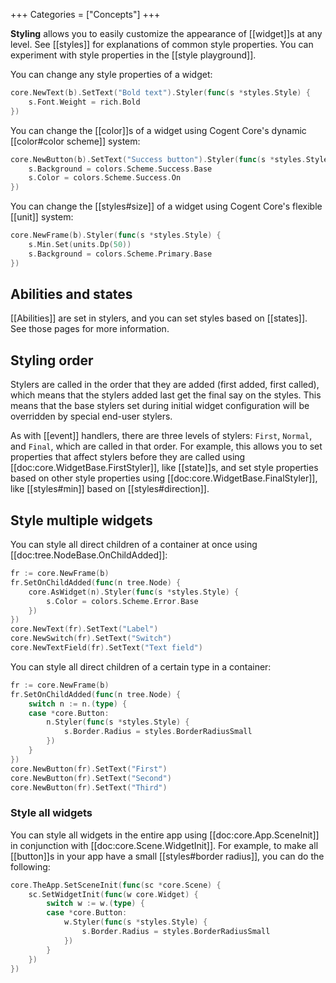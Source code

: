 +++
Categories = ["Concepts"]
+++

**Styling** allows you to easily customize the appearance of [[widget]]s at any level. See [[styles]] for explanations of common style properties. You can experiment with style properties in the [[style playground]].

You can change any style properties of a widget:

```Go
core.NewText(b).SetText("Bold text").Styler(func(s *styles.Style) {
    s.Font.Weight = rich.Bold
})
```

You can change the [[color]]s of a widget using Cogent Core's dynamic [[color#color scheme]] system:

```Go
core.NewButton(b).SetText("Success button").Styler(func(s *styles.Style) {
    s.Background = colors.Scheme.Success.Base
    s.Color = colors.Scheme.Success.On
})
```

You can change the [[styles#size]] of a widget using Cogent Core's flexible [[unit]] system:

```Go
core.NewFrame(b).Styler(func(s *styles.Style) {
    s.Min.Set(units.Dp(50))
    s.Background = colors.Scheme.Primary.Base
})
```

## Abilities and states

[[Abilities]] are set in stylers, and you can set styles based on [[states]]. See those pages for more information.

## Styling order

Stylers are called in the order that they are added (first added, first called), which means that the stylers added last get the final say on the styles. This means that the base stylers set during initial widget configuration will be overridden by special end-user stylers.

As with [[event]] handlers, there are three levels of stylers: `First`, `Normal`, and `Final`, which are called in that order. For example, this allows you to set properties that affect stylers before they are called using [[doc:core.WidgetBase.FirstStyler]], like [[state]]s, and set style properties based on other style properties using [[doc:core.WidgetBase.FinalStyler]], like [[styles#min]] based on [[styles#direction]].

## Style multiple widgets

You can style all direct children of a container at once using [[doc:tree.NodeBase.OnChildAdded]]:

```Go
fr := core.NewFrame(b)
fr.SetOnChildAdded(func(n tree.Node) {
    core.AsWidget(n).Styler(func(s *styles.Style) {
        s.Color = colors.Scheme.Error.Base
    })
})
core.NewText(fr).SetText("Label")
core.NewSwitch(fr).SetText("Switch")
core.NewTextField(fr).SetText("Text field")
```

You can style all direct children of a certain type in a container:

```Go
fr := core.NewFrame(b)
fr.SetOnChildAdded(func(n tree.Node) {
    switch n := n.(type) {
    case *core.Button:
        n.Styler(func(s *styles.Style) {
            s.Border.Radius = styles.BorderRadiusSmall
        })
    }
})
core.NewButton(fr).SetText("First")
core.NewButton(fr).SetText("Second")
core.NewButton(fr).SetText("Third")
```

### Style all widgets

You can style all widgets in the entire app using [[doc:core.App.SceneInit]] in conjunction with [[doc:core.Scene.WidgetInit]]. For example, to make all [[button]]s in your app have a small [[styles#border radius]], you can do the following:

```go
core.TheApp.SetSceneInit(func(sc *core.Scene) {
    sc.SetWidgetInit(func(w core.Widget) {
        switch w := w.(type) {
        case *core.Button:
            w.Styler(func(s *styles.Style) {
                s.Border.Radius = styles.BorderRadiusSmall
            })
        }
    })
})
```
